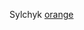 Sylchyk
[orange](https://images.pexels.com/photos/5689626/pexels-photo-5689626.jpeg?auto=compress&cs=tinysrgb&w=1260&h=750&dpr=2)
